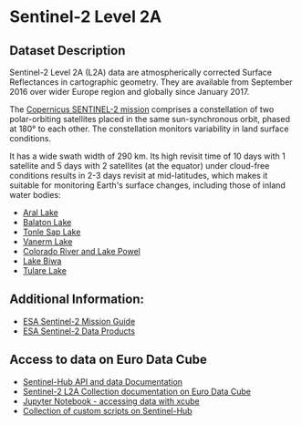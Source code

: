 # Sentinel-2 Level 2A

## Dataset Description
 
Sentinel-2 Level 2A (L2A) data are atmospherically corrected Surface Reflectances in cartographic geometry. They are available from September 2016 over wider Europe region and globally since January 2017.

The [Copernicus SENTINEL-2 mission](https://www.esa.int/Applications/Observing_the_Earth/Copernicus/Sentinel-2) comprises a constellation of two polar-orbiting satellites placed in the same sun-synchronous orbit, phased at 180° to each other. The constellation monitors variability in land surface conditions. 

It has a wide swath width of 290 km. Its high revisit time of 10 days with 1 satellite and 5 days with 2 satellites (at the equator) under cloud-free conditions results in 2-3 days revisit at mid-latitudes, which makes it suitable for  monitoring Earth's surface changes, including those of inland water bodies:

- [Aral Lake](https://eodashboard.org/explore?search=Aral+Lake%3A+Sentinel-2+L2A&x=7200142.87844&y=5629754.01194&z=6.38868&poi=Aral-Lakes_S2L2A)
- [Balaton Lake](https://eodashboard.org/explore?search=Balaton+Lake%3A+Sentinel-2+L2A&x=1931491.51358&y=5897932.58056&z=11.86192&poi=Balaton-Lakes_S2L2A)
- [Tonle Sap Lake](https://eodashboard.org/explore?search=Tonlé+Sap+Lake%3A+Sentinel-2+L2A&x=11708533.49602&y=1409197.31325&z=8.79536&poi=TonleSap-Lakes_S2L2A)
- [Vanerm Lake](https://eodashboard.org/explore?search=Vänern+Lake%3A+Sentinel-2+L2A&x=1671583.23202&y=8122765.14974&z=7.87984&poi=Vanern-Lakes_S2L2A)
- [Colorado River and Lake Powel](https://eodashboard.org/explore?search=Colorado+River+and+Lake+Powel%3A+Sentinel-2+L2A&x=-12252026.71708&y=4475365.79604&z=8.70179&poi=Colorado-Lakes_S2L2A)
- [Lake Biwa](https://eodashboard.org/all_lakes/explore?search=Lake+Biwa%3A+Sentinel-2+L2A&x=15207187.6723&y=4188849.86315&z=9.65443&poi=Biwa-Lakes_S2L2A)
- [Tulare Lake](https://eodashboard.org/explore?search=Lake+Tulare%3A+Sentinel-2+L2A&x=-13283040.46512&y=4286496.96367&z=9.99266&poi=Tulare-Lakes_S2L2A)




## Additional Information:
- [ESA Sentinel-2 Mission Guide](https://sentinel.esa.int/web/sentinel/missions/sentinel-2)
- [ESA Sentinel-2 Data Products](https://sentinel.esa.int/web/sentinel/missions/sentinel-2/data-products)

## Access to data on Euro Data Cube 
- [Sentinel-Hub API and data Documentation](https://docs.sentinel-hub.com/api/latest/data/sentinel-2-l2a/)
- [Sentinel-2 L2A Collection documentation on Euro Data Cube](https://collections.eurodatacube.com/sentinel-2-l2a/)
- [Jupyter Notebook - accessing data with xcube](https://eurodatacube.com/notebooks/curated/EDC_Sentinel_Hub-Data-access.ipynb)
- [Collection of custom scripts on Sentinel-Hub](https://custom-scripts.sentinel-hub.com/#sentinel-2)
  
